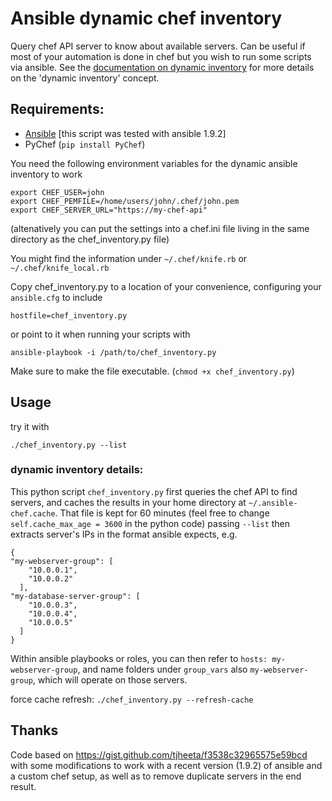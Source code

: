 # Ansible dynamic chef inventory

Query chef API server to know about available servers. Can be useful if most of your automation is done in chef but you wish to run some scripts via ansible. See the [documentation on dynamic inventory](http://docs.ansible.com/ansible/intro_dynamic_inventory.html) for more details on the 'dynamic inventory' concept.

## Requirements:

* [Ansible](http://docs.ansible.com/ansible/) [this script was tested with ansible 1.9.2]
* PyChef (`pip install PyChef`)

You need the following environment variables for the dynamic ansible inventory to work

```
export CHEF_USER=john
export CHEF_PEMFILE=/home/users/john/.chef/john.pem
export CHEF_SERVER_URL="https://my-chef-api"
```

(altenatively you can put the settings into a chef.ini file living in the same directory as the chef_inventory.py file)

You might find the information under `~/.chef/knife.rb` or `~/.chef/knife_local.rb`

Copy chef_inventory.py to a location of your convenience, configuring your `ansible.cfg` to include 

```
hostfile=chef_inventory.py
```

or point to it when running your scripts with 

```
ansible-playbook -i /path/to/chef_inventory.py
```

Make sure to make the file executable. (`chmod +x chef_inventory.py`)

## Usage

try it with
```
./chef_inventory.py --list
```

### dynamic inventory details:

This python script `chef_inventory.py` first queries the chef API to find servers, and caches the results in your home directory at `~/.ansible-chef.cache`.
That file is kept for 60 minutes (feel free to change `self.cache_max_age = 3600` in the python code)
passing `--list` then extracts server's IPs in the format ansible expects, e.g. 

```
{
"my-webserver-group": [
    "10.0.0.1",
    "10.0.0.2"
  ],
"my-database-server-group": [
    "10.0.0.3",
    "10.0.0.4",
    "10.0.0.5"
  ]
}
```

Within ansible playbooks or roles, you can then refer to `hosts: my-webserver-group`, and name folders under `group_vars` also `my-webserver-group`, which will operate on those servers.

force cache refresh: `./chef_inventory.py --refresh-cache`

## Thanks

Code based on https://gist.github.com/tjheeta/f3538c32965575e59bcd with some modifications to work with a recent version (1.9.2) of ansible and a custom chef setup, as well as to remove duplicate servers in the end result.
